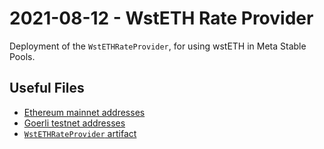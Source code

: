 # 2021-08-12 - WstETH Rate Provider

Deployment of the `WstETHRateProvider`, for using wstETH in Meta Stable Pools.

## Useful Files

- [Ethereum mainnet addresses](./output/mainnet.json)
- [Goerli testnet addresses](./output/goerli.json)
- [`WstETHRateProvider` artifact](./artifact/WstETHRateProvider.json)
